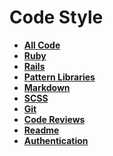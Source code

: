 # Code Style

* **[All Code](all_code)**
* **[Ruby](ruby)**
* **[Rails](rails)**
* **[Pattern Libraries](pattern_libraries)**
* **[Markdown](markdown)**
* **[SCSS](scss)**
* **[Git](git)**
* **[Code Reviews](code_reviews)**
* **[Readme](readme)**
* **[Authentication](authentication)**
